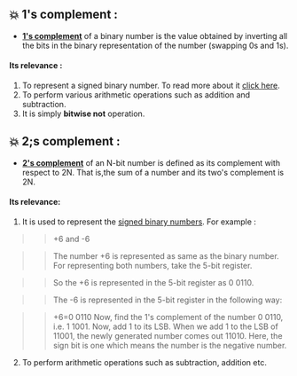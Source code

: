 ## :boom: 1's complement :
* [**1's complement**](https://en.wikipedia.org/wiki/Ones%27_complement) of a binary number is the value obtained by inverting all the bits in the binary representation of the number (swapping 0s and 1s).
#### Its relevance : 
1. To represent a signed binary number. To read more about it [click here](https://www.javatpoint.com/1s-complement-in-digital-electronics).
2. To perform various arithmetic operations such as addition and subtraction.
3. It is simply **bitwise not** operation.                                                                   
 
## :boom: 2;s complement :
* [**2's complement**](https://en.wikipedia.org/wiki/Two%27s_complement) of an N-bit number is defined as its complement
  with respect to 2N. That is,the sum of a number and its two's complement is 2N.  
#### Its relevance:  
1. It is used to represent the [signed binary numbers](https://www.electronicshub.org/signed-binary-numbers/). 
   For example :
>> +6 and -6

>> The number +6 is represented as same as the binary number. For representing both numbers, take the 5-bit register.

>> So the +6 is represented in the 5-bit register as 0 0110.

>> The -6 is represented in the 5-bit register in the following way:

>> +6=0 0110
>> Now, find the 1's complement of the number 0 0110, i.e. 1 1001.
>> Now, add 1 to its LSB. When we add 1 to the LSB of 11001, the newly generated number comes out 11010. Here, the sign bit is one which means the number is the negative number.
2. To perform arithmetic operations such as subtraction, addition etc.


